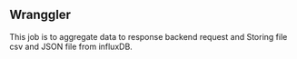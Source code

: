 ## Wranggler

This job is to aggregate data to response backend request and Storing file csv and JSON file from influxDB.


